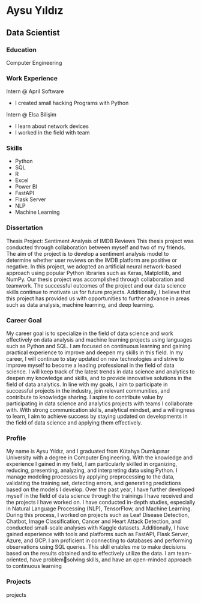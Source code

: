 # Aysu Yıldız

## Data Scientist

### Education
Computer Engineering

### Work Experience
Intern @ April Software
- I created small hacking Programs with Python

Intern @ Elsa Bilişim
- I learn about network devices
- I worked in the field with team

### Skills
- Python
- SQL
- R
- Excel
- Power BI
- FastAPI
- Flask Server
- NLP
- Machine Learning

### Dissertation
Thesis Project: Sentiment Analysis of IMDB Reviews
This thesis project was conducted through collaboration between 
myself and two of my friends. The aim of the project is to develop a 
sentiment analysis model to determine whether user reviews on the 
IMDB platform are positive or negative. In this project, we adopted an 
artificial neural network-based approach using popular Python 
libraries such as Keras, Matplotlib, and NumPy. Our thesis project was 
accomplished through collaboration and teamwork. The successful 
outcomes of the project and our data science skills continue to 
motivate us for future projects. Additionally, I believe that this project 
has provided us with opportunities to further advance in areas such 
as data analysis, machine learning, and deep learning.

### Career Goal
My career goal is to specialize in the field of data science and work 
effectively on data analysis and machine learning projects using 
languages such as Python and SQL. I am focused on continuous 
learning and gaining practical experience to improve and deepen 
my skills in this field.
In my career, I will continue to stay updated on new technologies and 
strive to improve myself to become a leading professional in the field 
of data science. I will keep track of the latest trends in data science 
and analytics to deepen my knowledge and skills, and to provide 
innovative solutions in the field of data analytics. In line with my goals, 
I aim to participate in successful projects in the industry, join relevant 
communities, and contribute to knowledge sharing.
I aspire to contribute value by participating in data science and 
analytics projects with teams I collaborate with. With strong 
communication skills, analytical mindset, and a willingness to learn, I 
aim to achieve success by staying updated on developments in the 
field of data science and applying them effectively.

### Profile
My name is Aysu Yıldız, and I graduated from Kütahya Dumlupınar 
University with a degree in Computer Engineering. With the 
knowledge and experience I gained in my field, I am particularly 
skilled in organizing, reducing, presenting, analyzing, and interpreting 
data using Python. I manage modeling processes by applying 
preprocessing to the data, validating the training set, detecting 
errors, and generating predictions based on the models I develop.
Over the past year, I have further developed myself in the field of 
data science through the trainings I have received and the projects I 
have worked on. I have conducted in-depth studies, especially in 
Natural Language Processing (NLP), TensorFlow, and Machine 
Learning. During this process, I worked on projects such as Leaf 
Disease Detection, Chatbot, Image Classification, Cancer and Heart 
Attack Detection, and conducted small-scale analyses with Kaggle 
datasets.
Additionally, I have gained experience with tools and platforms such 
as FastAPI, Flask Server, Azure, and GCP. I am proficient in connecting 
to databases and performing observations using SQL queries. This 
skill enables me to make decisions based on the results obtained and 
to effectively utilize the data. I am team-oriented, have problemsolving skills, and have an open-minded approach to continuous 
learning

### Projects

projects


